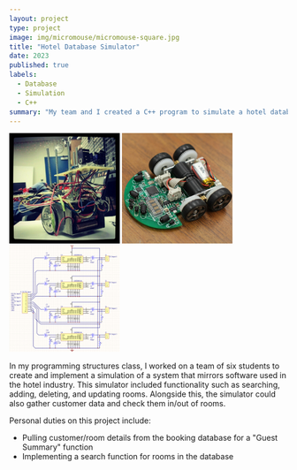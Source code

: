 ```yaml
---
layout: project
type: project
image: img/micromouse/micromouse-square.jpg
title: "Hotel Database Simulator"
date: 2023
published: true
labels:
  - Database
  - Simulation
  - C++
summary: "My team and I created a C++ program to simulate a hotel database."
---
```


<div class="text-center p-4">
  <img width="200px" src="../img/micromouse/micromouse-robot.png" class="img-thumbnail" >
  <img width="200px" src="../img/micromouse/micromouse-robot-2.jpg" class="img-thumbnail" >
  <img width="200px" src="../img/micromouse/micromouse-circuit.png" class="img-thumbnail" >
</div>

In my programming structures class, I worked on a team of six students to create and implement a simulation of a system that mirrors software used in the hotel industry. This simulator included functionality such as
searching, adding, deleting, and updating rooms. Alongside this, the simulator could also gather customer data and check them in/out of rooms.

Personal duties on this project include:
- Pulling customer/room details from the booking database for a "Guest Summary" function
- Implementing a search function for rooms in the database
